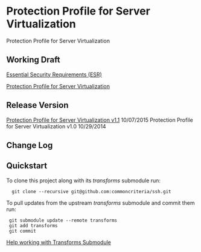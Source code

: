 Protection Profile for Server Virtualization
============

Protection Profile for Server Virtualization

## Working Draft
[Essential Security Requirements (ESR)](http://common-criteria.rhcloud.com/ssh/output/servervirtualization-esr.html)

[Protection Profile for Server Virtualization](http://common-criteria.rhcloud.com/ssh/output/servervirtualization-release.html)

## Release Version
[Protection Profile for Server Virtualization v1.1](https://www.niap-ccevs.org/pp/PP_SV_V1.1/) 10/07/2015
Protection Profile for Server Virtualization v1.0 10/29/2014

## Change Log

## Quickstart
To clone this project along with its _transforms_ submodule run:

````
  git clone --recursive git@github.com:commoncriteria/ssh.git
````
To pull updates from the upstream _transforms_ submodule and commit them run:
````
 git submodule update --remote transforms
 git add transforms
 git commit
````

[Help working with Transforms Submodule](https://github.com/commoncriteria/transforms/wiki/Working-with-Transforms-as-a-Submodule)